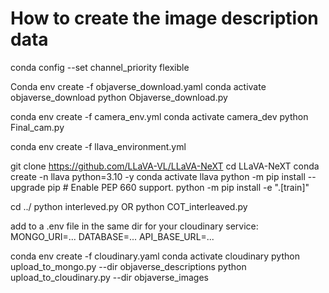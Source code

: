 # How to create the image description data


conda config --set channel_priority flexible

Conda env create -f objaverse_download.yaml
conda activate objaverse_download
python Objaverse_download.py

conda env create -f camera_env.yml
conda activate camera_dev
python Final_cam.py

conda env create -f llava_environment.yml

git clone https://github.com/LLaVA-VL/LLaVA-NeXT
cd LLaVA-NeXT
conda create -n llava python=3.10 -y
conda activate llava
python -m pip install --upgrade pip  # Enable PEP 660 support.
python -m pip install -e ".[train]"

<!-- python -m pip install flash-attn --no-build-isolationcd  : not working just yet--> 

cd ../
python interleved.py
OR
python COT_interleaved.py

add to a .env file in the same dir for your cloudinary service:
MONGO_URI=...
DATABASE=...
API_BASE_URL=...

conda env create -f cloudinary.yaml
conda activate cloudinary
python upload_to_mongo.py --dir objaverse_descriptions
python upload_to_cloudinary.py --dir objaverse_images

